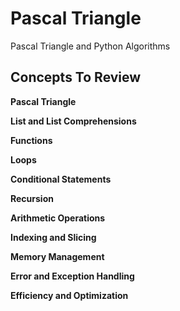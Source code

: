 # Pascal Triangle
Pascal Triangle  and Python Algorithms

## Concepts To Review
**Pascal Triangle**

**List and List Comprehensions**

**Functions**

**Loops**

**Conditional Statements**

**Recursion**

**Arithmetic Operations**

**Indexing and Slicing**

**Memory Management**

**Error and Exception Handling**

**Efficiency and Optimization**
